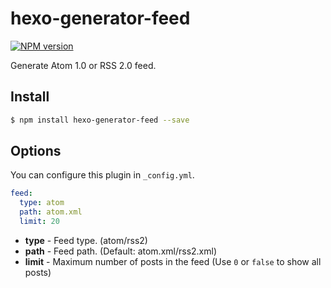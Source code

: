 # hexo-generator-feed

[![NPM version](https://badge.fury.io/js/hexo-generator-feed.svg)](http://badge.fury.io/js/hexo-generator-feed)

Generate Atom 1.0 or RSS 2.0 feed.

## Install

``` bash
$ npm install hexo-generator-feed --save
```

## Options

You can configure this plugin in `_config.yml`.

``` yaml
feed:
  type: atom
  path: atom.xml
  limit: 20
```

- **type** - Feed type. (atom/rss2)
- **path** - Feed path. (Default: atom.xml/rss2.xml)
- **limit** - Maximum number of posts in the feed (Use `0` or `false` to show all posts)